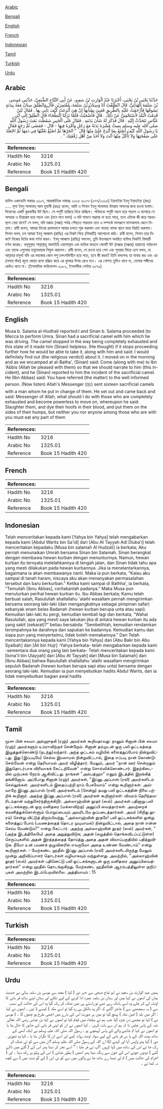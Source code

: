 [Arabic](#arabic)

[Bengali](#bengali)

[English](#english)

[French](#french)

[Indonesian](#indonesian)

[Tamil](#tamil)

[Turkish](#turkish)

[Urdu](#urdu)

## Arabic


<div dir="rtl" lang="ar" style={{fontSize:'larger',backgroundColor:'#f8f9fa',padding:20}}>
حَدَّثَنَا يَحْيَى بْنُ يَحْيَى، أَخْبَرَنَا عَبْدُ الْوَارِثِ بْنُ سَعِيدٍ، عَنْ أَبِي التَّيَّاحِ الضُّبَعِيِّ، حَدَّثَنِي مُوسَى بْنُ سَلَمَةَ الْهُذَلِيُّ، قَالَ انْطَلَقْتُ أَنَا وَسِنَانُ بْنُ سَلَمَةَ، مُعْتَمِرَيْنِ قَالَ وَانْطَلَقَ سِنَانٌ مَعَهُ بِبَدَنَةٍ يَسُوقُهَا فَأَزْحَفَتْ عَلَيْهِ بِالطَّرِيقِ فَعَيِيَ بِشَأْنِهَا إِنْ هِيَ أُبْدِعَتْ كَيْفَ يَأْتِي بِهَا ‏.‏ فَقَالَ لَئِنْ قَدِمْتُ الْبَلَدَ لأَسْتَحْفِيَنَّ عَنْ ذَلِكَ ‏.‏ قَالَ فَأَضْحَيْتُ فَلَمَّا نَزَلْنَا الْبَطْحَاءَ قَالَ انْطَلِقْ إِلَى ابْنِ عَبَّاسٍ نَتَحَدَّثْ إِلَيْهِ ‏.‏ قَالَ فَذَكَرَ لَهُ شَأْنَ بَدَنَتِهِ ‏.‏ فَقَالَ عَلَى الْخَبِيرِ سَقَطْتَ بَعَثَ رَسُولُ اللَّهِ صلى الله عليه وسلم بِسِتَّ عَشْرَةَ بَدَنَةً مَعَ رَجُلٍ وَأَمَّرَهُ فِيهَا - قَالَ - فَمَضَى ثُمَّ رَجَعَ فَقَالَ يَا رَسُولَ اللَّهِ كَيْفَ أَصْنَعُ بِمَا أُبْدِعَ عَلَىَّ مِنْهَا قَالَ ‏ "‏ انْحَرْهَا ثُمَّ اصْبُغْ نَعْلَيْهَا فِي دَمِهَا ثُمَّ اجْعَلْهُ عَلَى صَفْحَتِهَا وَلاَ تَأْكُلْ مِنْهَا أَنْتَ وَلاَ أَحَدٌ مِنْ أَهْلِ رُفْقَتِكَ ‏"‏ ‏.‏
</div>
<div style={{backgroundColor:'#f8f9fa',padding:20, marginBottom: 10}}><table> <thead> <tr> <th>References:</th> <th></th> </tr> </thead> <tbody><tr><td>Hadith No</td><td>3216</td></tr><tr><td>Arabic No</td><td>1325.01</td></tr><tr><td>Reference</td><td>Book 15 Hadith 420</td></tr></tbody></table></div>

## Bengali


<div dir="ltr" lang="bn" style={{fontSize:'larger',backgroundColor:'#f8f9fa',padding:20}}>
হাদিস একাডেমি নাম্বারঃ ৩১০৭, আন্তর্জাতিক নাম্বারঃ ১৩২৫ ৩১০৭-(৩৭৭/১৩২৫) ইয়াহইয়া ইবনু ইয়াহইয়া (রহঃ) ..... মূসা ইবনু সালামাহ্ আল হুযালী (রহঃ) বলেন, আমি ও সিনান ইবনু সালামাহ উমরাহ পালনের জন্য রওনা হলাম। সিনানের একটি কুরবানীর উট ছিল। সে পশুটি হাকিয়ে নিয়ে যাচ্ছিল। পথিমধ্যে পশুটি অচল হয়ে পড়লে এ ব্যাপারে সে অসহায় ও চিন্তাগ্রস্ত হয়ে পড়ল এবং (মনে মনে বলল) এ যদি সামনে অগ্রসর না হতে পারে, তবে এটাকে কী করে গন্তব্যস্থলে নেয়া যাবে? সে বলল, যদি মক্কাহ (মক্কা) পর্যন্ত পৌছতে পারতাম তবে এ সম্পর্কে ভালরূপে মাসআলাহ জেনে নিতাম। রাবী বলেন, আমরা দিনের প্রথমভাগে আবার চলতে শুরু করলাম এবং বাতহা নামক স্থানে যাত্রা বিরতি করলাম। সিনান বলল, চল আমরা ইবনু আব্বাস (রাযিঃ) এর নিকট গিয়ে (বিষয়টি) আলোচনা করি। রাবী বলেন, সিনান তার নিকটে নিজের উটের কথা বর্ণনা করল। ইবনু আব্বাস (রাযিঃ) বললেন, তুমি উত্তমরূপে অবহিত ব্যক্তির নিকটই বিষয়টি বর্ণনা করেছ। রসূলুল্লাহ সাল্লাল্লাহু আলাইহি ওয়াসাল্লাম এক ব্যক্তির মাধ্যমে ষোলটি উট (মক্কার (মক্কার) হারামে) পাঠালেন এবং তাকে এগুলোর তত্ত্বাবধায়ক নিযুক্ত করলেন। রাবী বলেন, সে রওনা হয়ে গেল এবং পুনরায় ফিরে এসে বলল, হে আল্লাহর রসূল! যদি এর মধ্যকার কোন পশু চলৎশক্তিহীন হয়ে পড়ে, তবে কী করব? তিনি বললেনঃ তা যাবাহ কর এবং এর (গলায় বাঁধা) জুতা জোড়া রক্তে রঞ্জিত করে এর কুজের উপর রেখে দাও। এর গোশত তুমিও খাবে না, তোমার সঙ্গীদের কেউও খাবে না। (ইসলামিক ফাউন্ডেশন ৩০৮২, ইসলামীক সেন্টার ৩০৭৯)
</div>
<div style={{backgroundColor:'#f8f9fa',padding:20, marginBottom: 10}}><table> <thead> <tr> <th>References:</th> <th></th> </tr> </thead> <tbody><tr><td>Hadith No</td><td>3216</td></tr><tr><td>Arabic No</td><td>1325.01</td></tr><tr><td>Reference</td><td>Book 15 Hadith 420</td></tr></tbody></table></div>

## English


<div dir="ltr" lang="en" style={{fontSize:'larger',backgroundColor:'#f8f9fa',padding:20}}>
Musa b. Salama al-Hudhali reported:I and Sinan b. Salama proceeded (to Mecca to perform Umra. Sinan had a sacrificial camel with him which he was driving. The camel stopped in the way being completely exhausted and this state of it made him (Sinan) helpless. (He thought) if it stops proceeding further how he would be able to take it, along with him and said: I would definitely find out (the religious verdict) about it. I moved on in the morning and as we encamped at al-Batha', (Sinan) said: Come (along with me) to Ibn 'Abbis (Allah be pleased with them) so that we should narrate to him (this incident), and he (Sinan) reported to him the incident of the sacrificial camel. He (Ibn Abbas) said: You have referred (the matter) to the well informed person. (Now listen) Allah's Messenger (ﷺ) sent sixteen sacrificial camels with a man whom he put in change of them. He set out and came back and said: Messenger of Allah, what should I do with those who are completely exhausted and become powerless to move on, whereupon he said: Slaughter them, and dye their hoofs in their blood, and put them on the sides of their humps, but neither you nor anyone among those who are with you must eat any part of them
</div>
<div style={{backgroundColor:'#f8f9fa',padding:20, marginBottom: 10}}><table> <thead> <tr> <th>References:</th> <th></th> </tr> </thead> <tbody><tr><td>Hadith No</td><td>3216</td></tr><tr><td>Arabic No</td><td>1325.01</td></tr><tr><td>Reference</td><td>Book 15 Hadith 420</td></tr></tbody></table></div>

## French


<div dir="ltr" lang="fr" style={{fontSize:'larger',backgroundColor:'#f8f9fa',padding:20}}>

</div>
<div style={{backgroundColor:'#f8f9fa',padding:20, marginBottom: 10}}><table> <thead> <tr> <th>References:</th> <th></th> </tr> </thead> <tbody><tr><td>Hadith No</td><td>3216</td></tr><tr><td>Arabic No</td><td>1325.01</td></tr><tr><td>Reference</td><td>Book 15 Hadith 420</td></tr></tbody></table></div>

## Indonesian


<div dir="ltr" lang="id" style={{fontSize:'larger',backgroundColor:'#f8f9fa',padding:20}}>
Telah menceritakan kepada kami [Yahya bin Yahya] telah mengabarkan kepada kami [Abdul Warits bin Sa'id] dari [Abu At Tayyah Adl Dluba'i] telah menceritakan kepadaku [Musa bin salamah Al Hudzali] ia berkata; Aku pernah menunaikan Umrah bersama Sinan bin Salamah. Sinan berangkat dengan membawa hewan kurban dengan menuntunnya. Namun, hewan kurban itu ternyata melelahkannya di tengah jalan, dan Sinan tidak tahu apa yang mesti dilakukan pada hewan kurbannya. Jika ia menelantarkannya, bagaimana ia akan membawanya nanti. Maka ia pun berkata, "Kalau aku sampai di tanah haram, niscaya aku akan menanyakan permasalahan tersebut dan baru berkurban." Ketika kami sampai di Bathha', ia berkata, "Temuilah [Ibnu Abbas], ceritakanlah padanya." Maka Musa pun menuturkan perihal hewan kurban itu. Ibu Abbas berkata; Kamu telah berbuat salah, Rasulullah shallallahu 'alaihi wasallam pernah mengirimkan bersama seorang laki-laki (dan mengangkatnya sebagai pimpinan safar) sebanyak enam belas Badanah (hewan kurban berupa unta atau sapi). Kemudian laki-laki itu pergi, kemudian kembali lagi dan berkata, "Wahai Rasulullah, apa yang mesti saya lakukan jika di antara hewan kurban itu ada yang sakit (sekarat)?" beliau bersabda: "Sembelihlah, kemudian rendamkan terompahnya ke darahnya dan sapukan ke badannya. Kemudian kamu dan siapa pun yang menyertaimu, tidak boleh memakannya." Dan Telah menceritakannya kepada kami [Yahya bin Yahya] dan [Abu Bakr bin Abu Syaibah] dan [Ali bin Hujr] -Yahya berkata- telah mengabarkan kepada kami -sementara dua orang yang lain berkata- Telah menceritakan kepada kami [Isma'il bin Ulayyah] dari [Abu At Tayyah] dari [Musa bin Salamah] dari [Ibnu Abbas] bahwa Rasulullah shallallahu 'alaihi wasallam mengirimkan sepuluh Badanah (hewan kurban berupa sapi atau unta) bersama dengan seorang laki-laki. Kemudian ia pun menyebutkan hadits Abdul Warits, dan ia tidak menyebutkan bagian awal hadits
</div>
<div style={{backgroundColor:'#f8f9fa',padding:20, marginBottom: 10}}><table> <thead> <tr> <th>References:</th> <th></th> </tr> </thead> <tbody><tr><td>Hadith No</td><td>3216</td></tr><tr><td>Arabic No</td><td>1325.01</td></tr><tr><td>Reference</td><td>Book 15 Hadith 420</td></tr></tbody></table></div>

## Tamil


<div dir="ltr" lang="ta" style={{fontSize:'larger',backgroundColor:'#f8f9fa',padding:20}}>
மூசா பின் சலமா அல்ஹுதலீ (ரஹ்) அவர்கள் கூறியதாவது: நானும் சினான் பின் சலமா (ரஹ்) அவர்களும் உம்ராவிற்குச் சென்றோம். சினான் தம்முடன் ஒரு பலி ஒட்டகத்தை இழுத்துக்கொண்டு (நடந்து)வந்தார். அந்த ஒட்டகம் வழியில் களைத்துப்போய் நின்றுவிட்டது. இது (இப்படியே) செல்ல இயலாமல் நின்றுவிட்டால், இதை எப்படி நான் கொண்டுசெல்வேன் என்று தெரியாமல் அவர் விழித்தார். மேலும், அவர் "நான் ஊர் சென்றதும் இதுதொடர்பாக விரிவாகக் கேட்டறிவேன்" என்று சொல்லிக்கொண்டார். இதற்கிடையில் முற்பகல் நேரம் ஆகிவிட்டது. நாங்கள் "அல்பத்ஹா" எனும் இடத்தில் இறங்கித் தங்கினோம். அப்போது சினான் (ரஹ்) அவர்கள், "இப்னு அப்பாஸ் (ரலி) அவர்களிடம் செல்லுங்கள். அவர்களிடம் இதைப்பற்றி நாம் பேசுவோம்" என்று கூறினார்கள். அவ்வாறே இப்னு அப்பாஸ் (ரலி) அவர்களிடம் (சென்று) தமது பலி ஒட்டகத்தின் நிலை பற்றிக் கூறினார். அதற்கு இப்னு அப்பாஸ் (ரலி) அவர்கள் கூறினார்கள்: விவரம் தெரிந்தவரிடம்தான் வந்துசேர்ந்திருக்கிறீர். அல்லாஹ்வின் தூதர் (ஸல்) அவர்கள் பதினாறு பலி ஒட்டகங்களுடன் ஒரு மனிதரை (மக்காவிற்கு) அனுப்பி வைத்தார்கள். அவற்றைக் கவனித்துக்கொள்ளும் பொறுப்பையும் அவரிடமே ஒப்படைத்தார்கள். அவர் (சிறிது தூரம்) சென்று விட்டுத் திரும்பிவந்து, "அல்லாஹ்வின் தூதரே! பலி ஒட்டகங்களில் ஒன்று களைத்துப் போய் (பயணத்தைத் தொடர முடியாமல்) நின்றுவிட்டால், அதை நான் என்ன செய்ய வேண்டும்?" என்று கேட்டார். அதற்கு அல்லாஹ்வின் தூதர் (ஸல்) அவர்கள், "(அந்த இடத்திலேயே) அதை அறுத்துவிடுக; அதன் (கழுத்தில் தொங்கவிடப்பட்டுள்ள) செருப்புகளில் அதன் இரத்தத்தைத் தோய்த்து அதை அதன் விலாப்பகுதியில் பதித்துவிடுக. நீயோ உன் பயணக் குழுவினரில் எவருமோ அதை உண்ண வேண்டாம்" என்று கூறினார்கள். - மேற்கண்ட ஹதீஸ் இப்னு அப்பாஸ் (ரலி) அவர்களிடமிருந்து மேலும் மூன்று அறிவிப்பாளர் தொடர்கள் வழியாகவும் வந்துள்ளது. அவற்றில், "அல்லாஹ்வின் தூதர் (ஸல்) அவர்கள் பதினெட்டு பலி ஒட்டகங்களுடன் ஒரு மனிதரை அனுப்பிவைத்தார்கள்" என்று ஹதீஸ் தொடங்குகிறது. மேற்கண்ட ஹதீஸின் ஆரம்பத்திலுள்ள குறிப்புகள் அவற்றில் இடம்பெறவில்லை. அத்தியாயம் : 15
</div>
<div style={{backgroundColor:'#f8f9fa',padding:20, marginBottom: 10}}><table> <thead> <tr> <th>References:</th> <th></th> </tr> </thead> <tbody><tr><td>Hadith No</td><td>3216</td></tr><tr><td>Arabic No</td><td>1325.01</td></tr><tr><td>Reference</td><td>Book 15 Hadith 420</td></tr></tbody></table></div>

## Turkish


<div dir="ltr" lang="tr" style={{fontSize:'larger',backgroundColor:'#f8f9fa',padding:20}}>

</div>
<div style={{backgroundColor:'#f8f9fa',padding:20, marginBottom: 10}}><table> <thead> <tr> <th>References:</th> <th></th> </tr> </thead> <tbody><tr><td>Hadith No</td><td>3216</td></tr><tr><td>Arabic No</td><td>1325.01</td></tr><tr><td>Reference</td><td>Book 15 Hadith 420</td></tr></tbody></table></div>

## Urdu


<div dir="rtl" lang="ur" style={{fontSize:'larger',backgroundColor:'#f8f9fa',padding:20}}>
ہمیں عبد الوارث بن سعید نے ابو تیاح ضبعی سے خبر دی ( کہا ) مجھ سے موسیٰ بن سلمہ ہذلی نے حدیث بیان کی انھوں نے کہا میں اور سنان بن سلمہ عمرہ ادا کرنے کے لیے نکلے اور سنان اپنے ساتھ قر بانی کا اونٹ لے کر چلے وہ اسے ہانک رہے تھے تو راستے ہی میں تھک کر رک گیا وہ اس کی حالت کے سبب سے ( یہ سمجھنے سے ) عاجز آگئے کہ اگر وہ بالکل ہی رہ گیا تو اسے مکہ ) کیسے لا ئیں ۔ انھوں نے کہا : اگر میں بلد ( امین مکہ ) پہنچ گیا تو میں ہر صورت اس کے بارے میں اچھی طرح پو چھوں گا ۔ ( موسیٰ نے ) کہا تو مجھے دن چڑھ گیا جب ہم نے بطحاء میں قیام کیا تو انھوں نے کہا بن عباس رضی اللہ تعالیٰ عنہ کے پاس چلیں تا کہ ہم ان سے بات کریں ۔ کہا انھوں نے ان کو اپنی قر بانی کے جانور کا حال بتا یا تو انھوں نے کہا تم جاننے والے کے پاس آپہنچے ہو ۔ رسول اللہ صلی اللہ علیہ وسلم نے ایک آدمی کے ساتھ بیت اللہ کے پا س قر بانی کے لیے سولہ اونٹ روانہ کیے اور اسے ان کا نگران بنا یا ۔ کہا وہ تھوڑی دور ) گیا پھر واپس آیا اور کہنے لگا اے اللہ کے رسول صلی اللہ علیہ وسلم !ان میں سے کو ئی تھک کر رک جا ئے اس کے ساتھ میں کیا کروں ؟آپ نے فر مایا : " اسے نحر کر دینا پھر اس کے ( گلے میں ڈالے گئے ) دونوں جوتے اس کے خون سے رنگ دینا پھر انھیں ( بطور نشانی ) اس کے پہلو پر رکھ دینا ۔ اور ( احرام کی حالت میں ) تم اور تمھا رے ساتھ جا نے والوں میں سے کو ئی اس ( کے گو شت میں ) سے کچھ نہ کھا ئے ۔
</div>
<div style={{backgroundColor:'#f8f9fa',padding:20, marginBottom: 10}}><table> <thead> <tr> <th>References:</th> <th></th> </tr> </thead> <tbody><tr><td>Hadith No</td><td>3216</td></tr><tr><td>Arabic No</td><td>1325.01</td></tr><tr><td>Reference</td><td>Book 15 Hadith 420</td></tr></tbody></table></div>